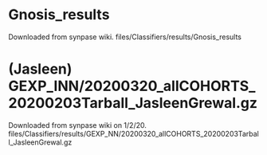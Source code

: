 # Gnosis_results
Downloaded from synpase wiki. files/Classifiers/results/Gnosis_results

# (Jasleen) GEXP_INN/20200320_allCOHORTS_20200203Tarball_JasleenGrewal.gz
Downloaded from synpase wiki on 1/2/20. files/Classifiers/results/GEXP_NN/20200320_allCOHORTS_20200203Tarball_JasleenGrewal.gz
